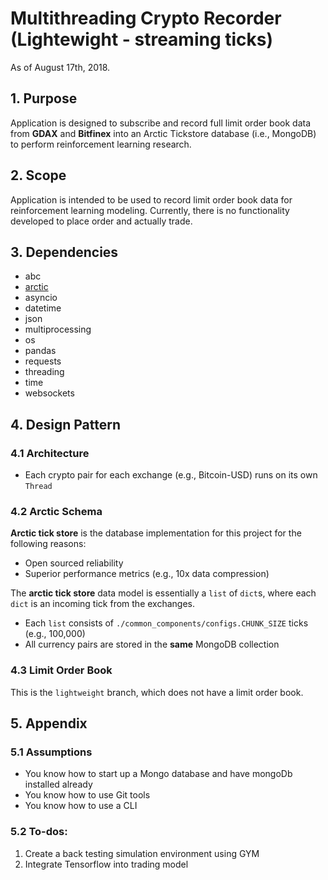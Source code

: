 # Multithreading Crypto Recorder (Lightewight - streaming ticks)
As of August 17th, 2018.

## 1. Purpose
Application is designed to subscribe and record 
full limit order book data from **GDAX** and **Bitfinex** into an Arctic Tickstore 
database (i.e., MongoDB) to perform reinforcement learning research.

## 2. Scope
Application is intended to be used to record limit order book data for 
reinforcement learning modeling. Currently, there is no functionality 
developed to place order and actually trade.

## 3. Dependencies
- abc
- [arctic](https://github.com/manahl/arctic)
- asyncio
- datetime
- json
- multiprocessing
- os
- pandas
- requests
- threading
- time
- websockets

## 4. Design Pattern
### 4.1 Architecture
- Each crypto pair for each exchange (e.g., Bitcoin-USD) runs on its own `Thread`

### 4.2 Arctic Schema
**Arctic tick store** is the database implementation for this project for the 
following reasons:
 - Open sourced reliability
 - Superior performance metrics (e.g., 10x data compression)

The **arctic tick store** data model is essentially a `list` of `dict`s, where 
each `dict` is an incoming tick from the exchanges.
- Each `list` consists of `./common_components/configs.CHUNK_SIZE` ticks (e.g., 100,000)
- All currency pairs are stored in the **same** MongoDB collection

### 4.3 Limit Order Book
This is the `lightweight` branch, which does not have a limit order book.

## 5. Appendix
### 5.1 Assumptions
- You know how to start up a Mongo database and have mongoDb installed already
- You know how to use Git tools
- You know how to use a CLI

### 5.2 To-dos:
1. Create a back testing simulation environment using GYM
2. Integrate Tensorflow into trading model

